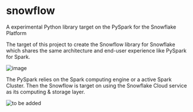 # snowflow
A experimental Python library target on the PySpark for the Snowflake Platform

The target of this project to create the Snowflow library for Snowflake which shares the same architecture and end-user experience like PySpark for Spark. 

![image](https://user-images.githubusercontent.com/20035835/143024246-801011da-bbc0-44f9-9cf3-5f4c8edf9a13.png)


The PySpark relies on the Spark computing engine or a active Spark Cluster. Then the Snowflow is target on using the Snowflake Cloud service as its computing & storage layer.

![to be added]()
